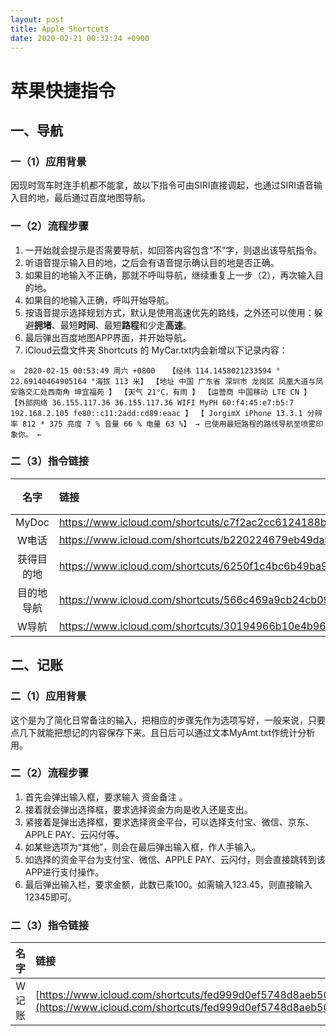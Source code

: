 ```yaml
---
layout: post
title: Apple Shortcuts
date: 2020-02-21 00:32:24 +0900
---
```


# 苹果快捷指令

## 一、导航

### 一（1）应用背景

因现时驾车时连手机都不能拿，故以下指令可由SIRI直接调起，也通过SIRI语音输入目的地，最后通过百度地图导航。

### 一（2）流程步骤

1. 一开始就会提示是否需要导航，如回答内容包含“不”字，则退出该导航指令。
2. 听语音提示输入目的地，之后会有语音提示确认目的地是否正确。
3. 如果目的地输入不正确，那就不呼叫导航，继续重复上一步（2），再次输入目的地。
4. 如果目的地输入正确，呼叫开始导航。
5. 按语音提示选择规划方式，默认是使用高速优先的路线，之外还可以使用：躲避**拥堵**、最短**时间**、最短**路程**和少走**高速**。
6. 最后弹出百度地图APP界面，并开始导航。
7. iCloud云盘文件夹 Shortcuts 的 MyCar.txt内会新增以下记录内容：

```
✉  2020-02-15 00:53:49 周六 +0800   【经纬 114.1458021233594 ° 22.69140464905164 °海拔 113 米】 【地址 中国 广东省 深圳市 龙岗区 凤凰大道与凤安路交汇处西南角 坤宜福苑 】 【天气 21°C，有雨 】 【运营商 中国移动 LTE CN 】 【外部网络 36.155.117.36 36.155.117.36 WIFI MyPH 60:f4:45:e7:b5:7 192.168.2.105 fe80::c11:2add:cd89:eaac 】 【 JorgimX iPhone 13.3.1 分辨率 812 * 375 亮度 7 % 音量 66 % 电量 63 %】 → 已使用最短路程的路线导航至喷雾印象你。 ←
```

### 二（3）指令链接

|    名字    | 链接                                                         | 备注 |
| :--------: | :----------------------------------------------------------- | :--: |
|   MyDoc    | https://www.icloud.com/shortcuts/c7f2ac2cc6124188bce09bb48e3369d5 |      |
|   W电话    | https://www.icloud.com/shortcuts/b220224679eb49dab4790559e788191b |      |
| 获得目的地 | https://www.icloud.com/shortcuts/6250f1c4bc6b49ba993398cead146cfd |      |
| 目的地导航 | https://www.icloud.com/shortcuts/566c469a9cb24cb091a3be844d70ed33 |      |
|   W导航    | https://www.icloud.com/shortcuts/30194966b10e4b96a5a705e0a9af1768 |      |



## 二、记账

### 二（1）应用背景

这个是为了简化日常备注的输入，把相应的步骤先作为选项写好，一般来说，只要点几下就能把想记的内容保存下来。且日后可以通过文本MyAmt.txt作统计分析用。

### 二（2）流程步骤

1. 首先会弹出输入框，要求输入 资金备注 。
2. 接着就会弹出选择框，要求选择资金方向是收入还是支出。
3. 紧接着是弹出选择框，要求选择资金平台，可以选择支付宝、微信、京东、APPLE PAY、云闪付等。
4. 如某些选项为“其他”，则会在最后弹出输入框，作人手输入。
5. 如选择的资金平台为支付宝、微信、APPLE PAY、云闪付，则会直接跳转到该APP进行支付操作。
6. 最后弹出输入栏，要求金额，此数已乘100。如需输入123.45，则直接输入12345即可。

### 二（3）指令链接

| 名字  | 链接                                                         | 备注 |
| :---: | :----------------------------------------------------------- | :--: |
| W记账 | [https://www.icloud.com/shortcuts/fed999d0ef5748d8aeb5019e78716e6](https://www.icloud.com/shortcuts/fed999d0ef5748d8aeb5019e78716e65) |      |

